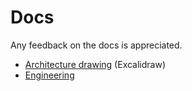 # Docs


Any feedback on the docs is appreciated.

- [Architecture drawing](./architecture.excalidraw) (Excalidraw)
- [Engineering](./engineering/)

